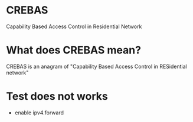 # CREBAS

Capability Based Access Control in Residential Network

# What does CREBAS mean?

CREBAS is an anagram of "Capability Based Access Control in RESidential network"

# Test does not works

- enable ipv4.forward
